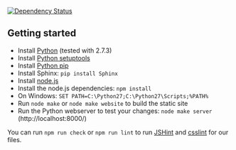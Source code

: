 [![Dependency Status](https://gemnasium.com/mpc-hc/mpc-hc.org.png)](https://gemnasium.com/mpc-hc/mpc-hc.org)

Getting started
---------------

* Install [Python](http://www.python.org/) (tested with 2.7.3)
* Install [Python setuptools](http://pypi.python.org/pypi/setuptools#files)
* Install [Python pip](http://www.pip-installer.org/en/latest/installing.html#alternative-installation-procedures)
* Install Sphinx: `pip install Sphinx`
* Install [node.js](http://nodejs.org/download/)
* Install the node.js dependencies: `npm install`
* On Windows: `SET PATH=C:\Python27;C:\Python27\Scripts;%PATH%`
* Run `node make` or `node make website` to build the static site
* Run the Python webserver to test your changes: `node make server`
  (http://localhost:8000/)

You can run `npm run check` or `npm run lint` to run [JSHint](https://github.com/jshint/jshint)
and [csslint](https://github.com/stubbornella/csslint) for our files.

